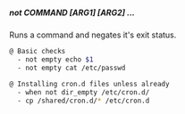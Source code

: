 ##### not COMMAND [ARG1] [ARG2] ...

Runs a command and negates it's exit status.

```bash
@ Basic checks
  - not empty echo $1
  - not empty cat /etc/passwd
 
@ Installing cron.d files unless already
  - when not dir_empty /etc/cron.d/
  - cp /shared/cron.d/* /etc/cron.d
```
